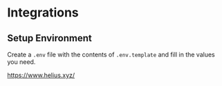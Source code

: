 # Integrations

## Setup Environment

Create a `.env` file with the contents of `.env.template` and fill in the values you need.

https://www.helius.xyz/